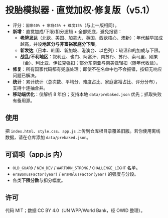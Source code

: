 # 投胎模拟器 · 直觉加权·修复版（v5.1）

- 评分：`国家40% + 家庭45% + 难度15%`（与上一版相同）。  
- **新增**：直觉加成/下限/扣分逻辑 + 全部兜底，避免报错：  
  - **老牌发达**（北欧、美国、加拿大、英国、西欧核心、澳新）：年代越早加成越高，并设**地区分与非富裕家庭分下限**。  
  - **新发达**（日本、韩国、新加坡、港澳台、以色列）：较温和的加成与下限。  
  - **战乱/不利地区**：叙利亚、也门、阿富汗、南苏丹、苏丹、索马里、刚果（金）、利比亚、伊拉克强扣；部分东南亚与南美做轻扣（随年代收敛）。  
- **修复**：所有国家代码都有兜底处理；即使不在名单中也不会报错，按钮无响应问题已解决。  
- **统计**：累计统计（总次数、平均分、难度占比、家庭富裕占比、评分分布），支持十连抽合并。  
- **移动端优化**：仅解析 8 年份；支持本地 `data/prebaked.json` 优先；抓取失败有备用源。

## 使用
把 `index.html`、`style.css`、`app.js` 上传到仓库根目录覆盖旧版。若你使用离线数据，请在仓库添加 `data/prebaked.json`。

## 可调项（app.js 内）
- `OLD_GUARD` / `NEW_DEV` / `WARTORN_STRONG` / `CHALLENGE_LIGHT` 名单。  
- `eraBonusFactor(year)` / `eraMalusFactor(year)` 的强度与分段。  
- 各类**下限分数**与扣分幅度。

## 许可
代码 MIT；数据 CC BY 4.0（UN WPP/World Bank，经 OWID 整理）。
